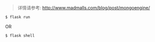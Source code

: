 > 详情请参考: http://www.madmalls.com/blog/post/mongoengine/


```bash
$ flask run
```

OR

```bash
$ flask shell
```